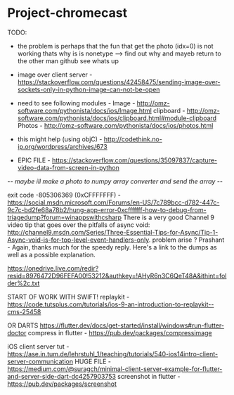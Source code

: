 # Project-chromecast
TODO:
- the problem is perhaps that the fun that get the photo (idx=0) is not working thats why is is nonetype --> find out why and mayeb return
to the other man github see whats up

- image over client server - https://stackoverflow.com/questions/42458475/sending-image-over-sockets-only-in-python-image-can-not-be-open

* need to see following modules -
Image - http://omz-software.com/pythonista/docs/ios/Image.html
clipboard - http://omz-software.com/pythonista/docs/ios/clipboard.html#module-clipboard
Photos - http://omz-software.com/pythonista/docs/ios/photos.html

- this might help (using objC) - http://codethink.no-ip.org/wordpress/archives/673

- EPIC FILE - https://stackoverflow.com/questions/35097837/capture-video-data-from-screen-in-python

-*- maybe ill make a photo to numpy array converter and send the array -*-

exit code -805306369 (0xCFFFFFFF) - https://social.msdn.microsoft.com/Forums/en-US/7c789bcc-d782-447c-9c7c-bd2fe68a78b2/hung-app-error-0xcfffffff-how-to-debug-from-triagedump?forum=winappswithcsharp
There is a very good Channel 9 video tip that goes over the pitfalls of async void: http://channel9.msdn.com/Series/Three-Essential-Tips-for-Async/Tip-1-Async-void-is-for-top-level-event-handlers-only.
problem arise ?
Prashant - Again, thanks much for the speedy reply. Here's a link to the dumps as well as a possible explanation.

https://onedrive.live.com/redir?resid=8976472D96FEFA00!53212&authkey=!AHyR6n3C6QeT48A&ithint=folder%2c.txt

START OF WORK WITH SWIFT!
replaykit - https://code.tutsplus.com/tutorials/ios-9-an-introduction-to-replaykit--cms-25458

OR DARTS
https://flutter.dev/docs/get-started/install/windows#run-flutter-doctor
compress in flutter - https://pub.dev/packages/compressimage

iOS client server tut - https://ase.in.tum.de/lehrstuhl_1/teaching/tutorials/540-ios14intro-client-server-communication
HUGE FILE - https://medium.com/@suragch/minimal-client-server-example-for-flutter-and-server-side-dart-dc4257903753
screenshot in flutter - https://pub.dev/packages/screenshot
